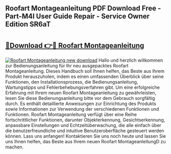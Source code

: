 ## Roofart Montageanleitung PDF Download Free - Part-M4I User Guide Repair - Service Owner Edition SR6aT

# <h2><a href="http://df8th6s.blite.top/?on=Roofart+Montageanleitung">🔗Download 👉🔴 Roofart Montageanleitung</a></h2>

[![Roofart Montageanleitung new download](https://i.imgur.com/lujVjoI.png)](http://df8th6s.blite.top/?on=Roofart+Montageanleitung)
Hallo und herzlich willkommen zur Bedienungsanleitung für Ihr neu ausgepacktes Roofart Montageanleitung. Dieses Handbuch soll Ihnen helfen, das Beste aus Ihrem Produkt herauszuholen, indem es einen umfassenden Überblick über seine Funktionen, den Installationsprozess, die Bedienungsanleitung, Wartungstipps und Fehlerbehebungsverfahren gibt. Um eine erfolgreiche Erfahrung mit Ihrem neuen Roofart Montageanleitung zu gewährleisten, lesen Sie diese Bedienungsanleitung bitte vor dem Gebrauch sorgfältig durch. Es enthält detaillierte Anweisungen zur Einrichtung des Produkts sowie Informationen zur Verwendung der verschiedenen Funktionen und Funktionen. Roofart Montageanleitung verfügt über eine Reihe fortschrittlicher Funktionen, darunter Objekterkennung, Gesichtserkennung, anpassbare Einstellungen und Echtzeitüberwachung, die alle einfach über die benutzerfreundliche und intuitive Benutzeroberfläche gesteuert werden können. Lass uns anfangen! Kontaktieren Sie uns noch heute und lassen Sie uns Ihnen helfen, das Beste aus Ihrem neuen Roofart MontageanleitungD zu machen.
